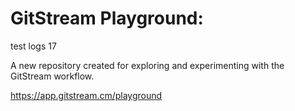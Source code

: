 # GitStream Playground:

test logs 17

A new repository created for exploring and experimenting with the GitStream workflow.

https://app.gitstream.cm/playground
